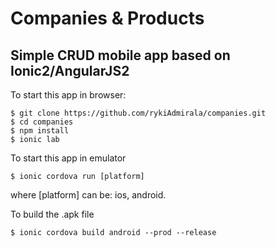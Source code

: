 # Companies & Products
## Simple CRUD mobile app based on Ionic2/AngularJS2

To start this app in browser:
```
$ git clone https://github.com/rykiAdmirala/companies.git
$ cd companies
$ npm install
$ ionic lab
```
 
To start this app in emulator
```
$ ionic cordova run [platform]
```
where [platform] can be: ios, android.

To build the .apk file
```
$ ionic cordova build android --prod --release
```

